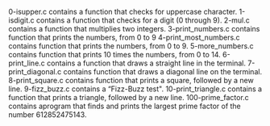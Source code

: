 0-isupper.c contains  a function that checks for uppercase character.
1-isdigit.c contains a function that checks for a digit (0 through 9).
2-mul.c contains a function that multiplies two integers.
3-print_numbers.c contains function that prints the numbers, from 0 to 9
4-print_most_numbers.c contains function that prints the numbers, from 0 to 9.
5-more_numbers.c contains function that prints 10 times the numbers, from 0 to 14.
6-print_line.c contains a function that draws a straight line in the terminal.
7-print_diagonal.c contains function that draws a diagonal line on the terminal.
8-print_square.c contains function that prints a square, followed by a new line.
9-fizz_buzz.c contains a “Fizz-Buzz test".
10-print_triangle.c contains a function that prints a triangle, followed by a new line.
100-prime_factor.c contains aprogram that finds and prints the largest prime factor of the number 612852475143.

